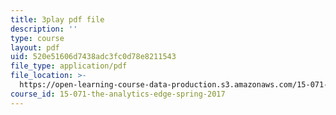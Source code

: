 ```yaml
---
title: 3play pdf file
description: ''
type: course
layout: pdf
uid: 520e51606d7438adc3fc0d78e8211543
file_type: application/pdf
file_location: >-
  https://open-learning-course-data-production.s3.amazonaws.com/15-071-the-analytics-edge-spring-2017/520e51606d7438adc3fc0d78e8211543_CaLv-IWX5vo.pdf
course_id: 15-071-the-analytics-edge-spring-2017
---
```

